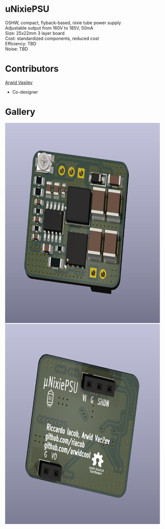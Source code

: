 # uNixiePSU
OSHW, compact, flyback-based, nixie tube power supply\
Adjustable output from 160V to 185V, 50mA\
Size: 25x22mm 3 layer board\
Cost: standardized components, reduced cost \
Efficiency: TBD\
Noise: TBD

# Contributors
[Arwid Vasilev](github.com/arwidcool)
- Co-designer

# Gallery
<img src="Images/fren_r0.PNG" height="650" width="700">
<img src="Images/bren_r0.PNG" height="650" width="700">